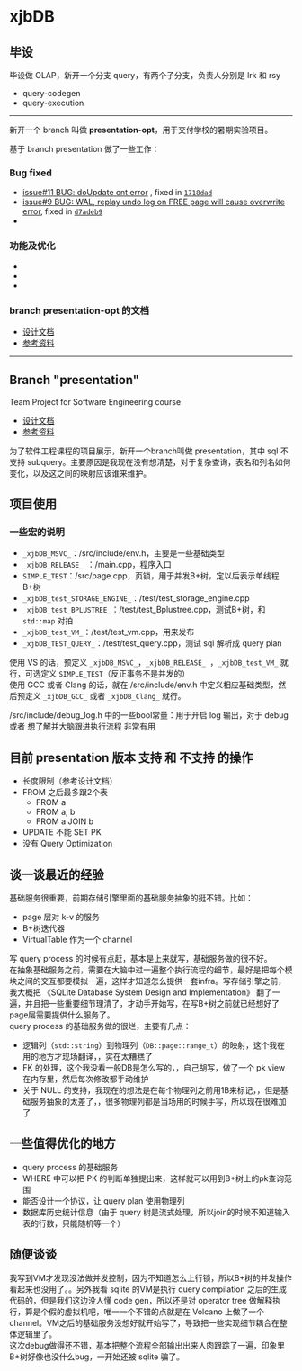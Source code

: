 # xjbDB

## 毕设

毕设做 OLAP，新开一个分支 query，有两个子分支，负责人分别是 lrk 和 rsy

- query-codegen
- query-execution



-----

新开一个 branch 叫做 **presentation-opt**，用于交付学校的暑期实验项目。

基于 branch presentation 做了一些工作：

### Bug fixed

- [issue#11 BUG: doUpdate cnt error](https://github.com/rsy56640/xjbDB/issues/11) , fixed in [`1718dad`](https://github.com/rsy56640/xjbDB/commit/1718dad576cb9669e9b764046e91b0579452b75f)
- [issue#9 BUG: WAL, replay undo log on FREE page will cause overwrite error](https://github.com/rsy56640/xjbDB/issues/9), fixed in [`d7adeb9`](https://github.com/rsy56640/xjbDB/commit/d7adeb92441d8da8231b331d489200e2439d5c4e)
- []()

### 功能及优化

- []()
- []()
- []()

### branch presentation-opt 的文档

- [设计文档](https://github.com/rsy56640/xjbDB/tree/presentation-opt/doc)
- [参考资料](https://github.com/rsy56640/xjbDB/tree/presentation-opt/reference)


-----

## Branch "presentation"

Team Project for Software Engineering course

- [设计文档](https://github.com/rsy56640/xjbDB/tree/presentation/doc)
- [参考资料](https://github.com/rsy56640/xjbDB/tree/presentation/reference)

为了软件工程课程的项目展示，新开一个branch叫做 presentation，其中 sql 不支持 subquery。主要原因是我现在没有想清楚，对于复杂查询，表名和列名如何变化，以及这之间的映射应该谁来维护。


## 项目使用

### 一些宏的说明
- `_xjbDB_MSVC_`：/src/include/env.h，主要是一些基础类型
- `_xjbDB_RELEASE_ `：/main.cpp，程序入口
- `SIMPLE_TEST`：/src/page.cpp，页锁，用于并发B+树，定以后表示单线程B+树
- `_xjbDB_test_STORAGE_ENGINE_`：/test/test_storage_engine.cpp
- `_xjbDB_test_BPLUSTREE_`：/test/test_Bplustree.cpp，测试B+树，和 `std::map` 对拍
- `_xjbDB_test_VM_`：/test/test_vm.cpp，用来发布
- `_xjbDB_TEST_QUERY_`：/test/test_query.cpp，测试 sql 解析成 query plan

使用 VS 的话，预定义 `_xjbDB_MSVC_`，`_xjbDB_RELEASE_ `，`_xjbDB_test_VM_` 就行，可选定义 `SIMPLE_TEST`（反正事务不是并发的）   
使用 GCC 或者 Clang 的话，就在 /src/include/env.h 中定义相应基础类型，然后预定义 `_xjbDB_GCC_` 或者 `_xjbDB_Clang_` 就行。

/src/include/debug_log.h 中的一些bool常量：用于开启 log 输出，对于 debug 或者 想了解并大脑跟进执行流程 非常有用


## 目前 presentation 版本 支持 和 不支持 的操作

- 长度限制（参考设计文档）
- FROM 之后最多跟2个表
  - FROM a
  - FROM a, b
  - FROM a JOIN b
- UPDATE 不能 SET PK
- 没有 Query Optimization


## 谈一谈最近的经验
基础服务很重要，前期存储引擎里面的基础服务抽象的挺不错。比如：

- page 层对 k-v 的服务
- B+树迭代器
- VirtualTable 作为一个 channel

写 query process 的时候有点赶，基本是上来就写，基础服务做的很不好。   
在抽象基础服务之前，需要在大脑中过一遍整个执行流程的细节，最好是把每个模块之间的交互都要模拟一遍，这样才知道怎么提供一套infra。写存储引擎之前，我大概把 《SQLite Database System Design and Implementation》 翻了一遍，并且把一些重要细节理清了，才动手开始写，在写B+树之前就已经想好了page层需要提供什么服务了。    
query process 的基础服务做的很烂，主要有几点：

- 逻辑列（`std::string`）到物理列（`DB::page::range_t`）的映射，这个我在用的地方才现场翻译，，实在太糟糕了
- FK 的处理，这个我没看一般DB是怎么写的，，自己胡写，做了一个 pk view 在内存里，然后每次修改都手动维护
- 关于 NULL 的支持，我现在的想法是在每个物理列之前用1B来标记，，但是基础服务抽象的太差了，，很多物理列都是当场用的时候手写，所以现在很难加了

## 一些值得优化的地方

- query process 的基础服务
- WHERE 中可以把 PK 的判断单独提出来，这样就可以用到B+树上的pk查询范围
- 能否设计一个协议，让 query plan 使用物理列
- 数据库历史统计信息（由于 query 树是流式处理，所以join的时候不知道输入表的行数，只能随机等一个）

## 随便谈谈

我写到VM才发现没法做并发控制，因为不知道怎么上行锁，所以B+树的并发操作看起来也没用了。。另外我看 sqlite 的VM是执行 query compilation 之后的生成代码的，但是我们这边没人懂 code gen，所以还是对 operator tree 做解释执行，算是个假的虚拟机吧，唯一一个不错的点就是在 Volcano 上做了一个 channel。VM之后的基础服务没想好就开始写了，导致把一些实现细节耦合在整体逻辑里了。   
这次debug做得还不错，基本把整个流程全部输出出来人肉跟踪了一遍，印象里B+树好像也没什么bug，一开始还被 sqlite 骗了。
